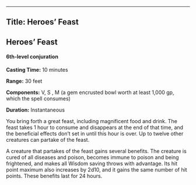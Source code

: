 -------------------------
Title: Heroes’ Feast
-------------------------

## Heroes’ Feast

#### 6th-level conjuration


**Casting Time:** 10 minutes

**Range:** 30 feet

**Components:** V, S , M (a gem encrusted bowl worth at
least 1,000 gp, which the spell consumes)

**Duration:** Instantaneous

You bring forth a great feast, including magnificent food and drink. The
feast takes 1 hour to consume and disappears at the end of that time,
and the beneficial effects don’t set in until this hour is over. Up to
twelve other creatures can partake of the feast.

A creature that partakes of the feast gains several benefits. The
creature is cured of all diseases and poison, becomes immune to poison
and being frightened, and makes all Wisdom saving throws with advantage.
Its hit point maximum also increases by 2d10, and it gains the same
number of hit points. These benefits last for 24 hours.


